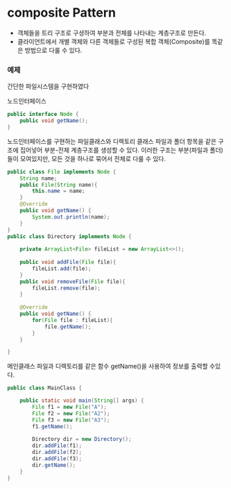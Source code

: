 # composite Pattern
- 객체들을 트리 구조로 구셩하여 부분과 전체를 나타내는 계층구조로 만든다.
- 클라이언트에서 개별 객체와 다른 객체들로 구성된 복합 객체(Composite)를 똑같은 방법으로 다룰 수 있다.

### 예제
간단한 파일시스템을 구현하였다

노드인터페이스
```java
public interface Node {
	public void getName();
}
```
노드인터페이스를 구현하는 파일클래스와 디렉토리 클래스
파일과 폴더 항목을 같은 구조에 집어넣어 부분-전체 계층구조를 생성할 수 있다.
이러한 구조는 부분(파일과 폴더)들이 모여있지만, 모든 것을 하나로 묶어서 전체로 다룰 수 있다.
```java
public class File implements Node {
	String name;
	public File(String name){
		this.name = name;
	}
	@Override
	public void getName() {
		System.out.println(name);
	}
}
public class Directory implements Node {
	
	private ArrayList<File> fileList = new ArrayList<>();	
	
	public void addFile(File file){
		fileList.add(file);
	}
	public void removeFile(File file){
		fileList.remove(file);
	}
		
	@Override
	public void getName() {
		for(File file : fileList){
			file.getName();
		}
	}

}
```
메인클래스
파일과 디렉토리를 같은 함수 getName()을 사용하여 정보를 출력할 수있다.
```java
public class MainClass {

	public static void main(String[] args) {
		File f1 = new File("A");
		File f2 = new File("A2");
		File f3 = new File("A3");
		f1.getName();
		
		Directory dir = new Directory();
		dir.addFile(f1);
		dir.addFile(f2);
		dir.addFile(f3);
		dir.getName();
	}
}
```

